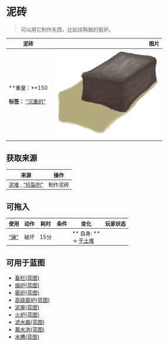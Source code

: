 # 泥砖  
> 可以用它制作东西，比如烧陶器的窑炉。  
  
  泥砖  |   图片   
 ----  |  ----:   
 **重量：**150<br><br>**标签：**	[“沉重的”](tag_Heavy.md)  |  ![](Sprite/MudBrick.png)   
  
## 获取来源  
来源  |  操作  
----  |  ----  
[泥堆](MudPile.md) , [“抗裂剂”](tag_Temper.md)  |  制作泥砖  
## 可拖入  
使用  |  动作  |  耗时  |  条件  |  变化  |  玩家状态  
----  |  ----  |  ----  |  ----  |  ----  |  ----  
[“锤”](tag_Hammer.md)  |  破坏  |  15分  |    |  ** 自身: **<br>→ [干土堆](DirtPile.md)  |    
## 可用于蓝图  
- [畜栏(蓝图)](Bp_Enclosure.md)  
- [熔炉(蓝图)](Bp_Forge.md)  
- [窑炉(蓝图)](Bp_Kiln.md)  
- [高级窑炉(蓝图)](Bp_KilnAdvanced.md)  
- [泥屋(蓝图)](Bp_MudHut.md)  
- [火炉(蓝图)](Bp_Stove.md)  
- [滤水器(蓝图)](Bp_WaterFilter.md)  
- [蓄水池(蓝图)](Bp_WaterReservoir.md)  
- [水槽(蓝图)](Bp_WateringTrough.md)  
  
  
